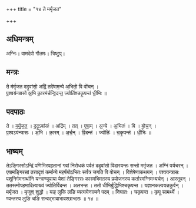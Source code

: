 +++
title = "१४ ते मर्मृजत"

+++
## अधिमन्त्रम्
अग्निः। वामदेवो गौतमः। त्रिष्टुप्।

## मन्त्रः
ते म॑र्मृजत ददृ॒वांसो॒ अद्रिं॒ तदे॑षाम॒न्ये अ॒भितो॒ वि वो॑चन् ।  
प॒श्वय॑न्त्रासो अ॒भि का॒रम॑र्चन्वि॒दन्त॒ ज्योति॑श्चकृ॒पन्त॑ धी॒भिः ॥

## पदपाठः
ते । म॒र्मृ॒ज॒त॒ । द॒दृ॒ऽवांसः॑ । अद्रि॑म् । तत् । ए॒षा॒म् । अ॒न्ये । अ॒भितः॑ । वि । वो॒च॒न् ।  
प॒श्वऽय॑न्त्रासः । अ॒भि । का॒रम् । अ॒र्च॒न् । वि॒दन्त॑ । ज्योतिः॑ । च॒कृ॒पन्त॑ । धी॒भिः ॥

## भाष्यम्
तेऽङ्गिरसोऽन्द्रिं पणिभिरपहृतानां गवां निरोधकं पर्वतं ददृवांसो विदारयन्तः सन्तो मर्मृजत । अग्निं पर्यचरन् । एषामङ्गिरसां तत्तादृशं कर्मान्ये महर्षयोऽभितः सर्वत्र जगति वि वोचन् । विशेषेणाकथयन् । पश्वयन्त्रासः पशुनिर्गमनार्थानि यन्त्राण्युपाया येशां तेङ्गिरसः कारमभिमतस्य प्रयोजनस्य कर्तारमग्निमभ्यर्चन् । आस्तुवन् । ततस्त्मोपहमादित्याख्यं ज्योतिर्विदन्त । अलभन्त । ततो धीभिर्बुद्धिभिश्चकृपन्त । यज्ञानकल्पयन्नकुर्वन् । मर्मृजत । मृजूश् शुद्धौ । यङ् लुकि लङि व्यत्ययेनात्मने पदम् । निघातः । चकृपन्त । कृपू सामर्थ्ये । ण्यन्तस्य लुङि चङि सन्वद्भावाभावश्छान्दसः ॥ १४ ॥